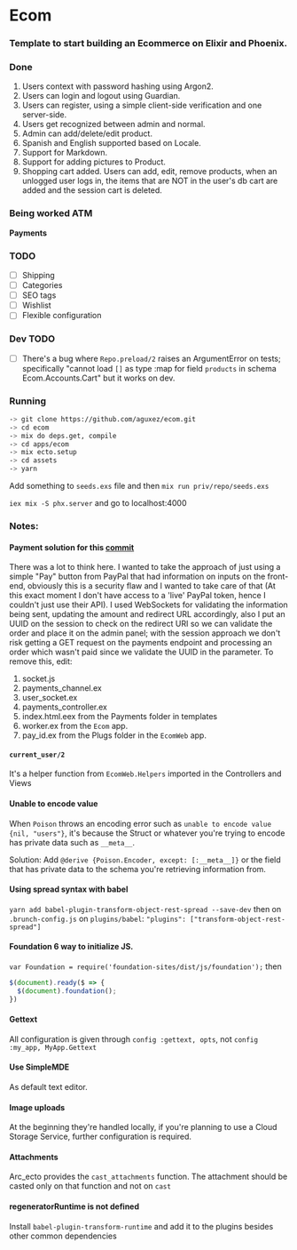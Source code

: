 # Ecom

### Template to start building an Ecommerce on Elixir and Phoenix.

### Done

1. Users context with password hashing using Argon2.
2. Users can login and logout using Guardian.
3. Users can register, using a simple client-side verification and one server-side.
4. Users get recognized between admin and normal.
5. Admin can add/delete/edit product.
6. Spanish and English supported based on Locale.
7. Support for Markdown.
8. Support for adding pictures to Product.
9. Shopping cart added. Users can add, edit, remove products, when an unlogged user logs in, the items that are NOT in the user's db cart are added and the session cart is deleted.

### Being worked ATM
**Payments**

### TODO
- [ ] Shipping
- [ ] Categories
- [ ] SEO tags
- [ ] Wishlist
- [ ] Flexible configuration

### Dev TODO
- [ ] There's a bug where `Repo.preload/2` raises an ArgumentError on tests; specifically "cannot load `[]` as type :map for field `products` in schema Ecom.Accounts.Cart" but it works on dev.

### Running

```sh
-> git clone https://github.com/aguxez/ecom.git
-> cd ecom
-> mix do deps.get, compile
-> cd apps/ecom
-> mix ecto.setup
-> cd assets
-> yarn
```

Add something to  `seeds.exs` file and then `mix run priv/repo/seeds.exs`

`iex mix -S phx.server` and go to localhost:4000

### Notes:
#### Payment solution for this [commit](https://github.com/aguxez/ecom/commit/42d5ca76f69ef705113db8b04c36e5b7b997937b)
There was a lot to think here. I wanted to take the approach of just using a simple "Pay" button from PayPal that had information on inputs on the front-end, obviously this is a security flaw and I wanted to take care of that (At this exact moment I don't have access to a 'live' PayPal token, hence I couldn't just use their API). I used WebSockets for validating the information being sent, updating the amount and redirect URL accordingly, also I put an UUID on the session to check on the redirect URI so we can validate the order and place it on the admin panel; with the session approach we don't risk getting a GET request on the payments endpoint and processing an order which wasn't paid since we validate the UUID in the parameter. To remove this, edit:

1. socket.js
2. payments_channel.ex
3. user_socket.ex
4. payments_controller.ex
5. index.html.eex from the Payments folder in templates
6. worker.ex from the `Ecom` app.
7. pay_id.ex from the Plugs folder in the `EcomWeb` app.

#### `current_user/2`
It's a helper function from `EcomWeb.Helpers` imported in the Controllers and Views

#### Unable to encode value
When `Poison` throws an encoding error such as `unable to encode value {nil, "users"}`, it's because the Struct or whatever you're trying to encode has private data such as `__meta__`.

Solution: Add `@derive {Poison.Encoder, except: [:__meta__]}` or the field that has private data to the schema you're retrieving information from.

#### Using spread syntax with babel
`yarn add babel-plugin-transform-object-rest-spread --save-dev` then on `.brunch-config.js` on `plugins/babel`: `"plugins": ["transform-object-rest-spread"]`

#### Foundation 6 way to initialize JS.

`var Foundation = require('foundation-sites/dist/js/foundation');` then
```js
$(document).ready($ => {
  $(document).foundation();
})
```

#### Gettext
All configuration is given through `config :gettext, opts`, not `config :my_app, MyApp.Gettext`

#### Use SimpleMDE
As default text editor.

#### Image uploads
At the beginning they're handled locally, if you're planning to use a Cloud Storage Service, further configuration is required.

#### Attachments
Arc_ecto provides the `cast_attachments` function. The attachment should be casted only on that function and not on `cast`

#### regeneratorRuntime is not defined
Install `babel-plugin-transform-runtime` and add it to the plugins besides other common dependencies
